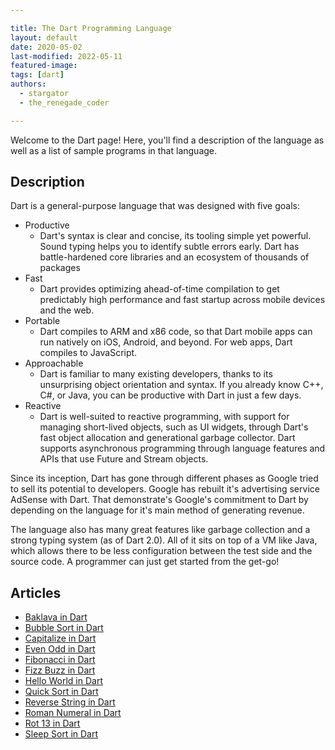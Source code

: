 ```yaml
---

title: The Dart Programming Language
layout: default
date: 2020-05-02
last-modified: 2022-05-11
featured-image:
tags: [dart]
authors:
  - stargator
  - the_renegade_coder

---
```


Welcome to the Dart page! Here, you'll find a description of the language as well as a list of sample programs in that language.

## Description

Dart is a general-purpose language that was designed with five goals:

- Productive
  - Dart's syntax is clear and concise, its tooling simple yet powerful.
  Sound typing helps you to identify subtle errors early. Dart has
  battle-hardened core libraries and an ecosystem of thousands of packages
- Fast
  - Dart provides optimizing ahead-of-time compilation to get predictably
  high performance and fast startup across mobile devices and the web.
- Portable
  - Dart compiles to ARM and x86 code, so that Dart mobile apps can run natively
  on iOS, Android, and beyond. For web apps, Dart compiles to JavaScript.
- Approachable
  - Dart is familiar to many existing developers, thanks to its unsurprising
  object orientation and syntax. If you already know C++, C#, or Java, you can
  be productive with Dart in just a few days.
- Reactive
  - Dart is well-suited to reactive programming, with support for managing
  short-lived objects, such as UI widgets, through Dart's fast object allocation
  and generational garbage collector. Dart supports asynchronous programming
  through language features and APIs that use Future and Stream objects.

Since its inception, Dart has gone through different phases as Google tried to
sell its potential to developers. Google has rebuilt it's advertising service
AdSense with Dart. That demonstrate's Google's commitment to Dart by depending
on the language for it's main method of generating revenue.

The language also has many great features like garbage collection and a strong
typing system (as of Dart 2.0). All of it sits on top of a VM like Java, which
allows there to be less configuration between the test side and the source code.
A programmer can just get started from the get-go!


## Articles

- [Baklava in Dart](https://sampleprograms.io/projects/baklava/dart)
- [Bubble Sort in Dart](https://sampleprograms.io/projects/bubble-sort/dart)
- [Capitalize in Dart](https://sampleprograms.io/projects/capitalize/dart)
- [Even Odd in Dart](https://sampleprograms.io/projects/even-odd/dart)
- [Fibonacci in Dart](https://sampleprograms.io/projects/fibonacci/dart)
- [Fizz Buzz in Dart](https://sampleprograms.io/projects/fizz-buzz/dart)
- [Hello World in Dart](https://sampleprograms.io/projects/hello-world/dart)
- [Quick Sort in Dart](https://sampleprograms.io/projects/quick-sort/dart)
- [Reverse String in Dart](https://sampleprograms.io/projects/reverse-string/dart)
- [Roman Numeral in Dart](https://sampleprograms.io/projects/roman-numeral/dart)
- [Rot 13 in Dart](https://sampleprograms.io/projects/rot-13/dart)
- [Sleep Sort in Dart](https://sampleprograms.io/projects/sleep-sort/dart)